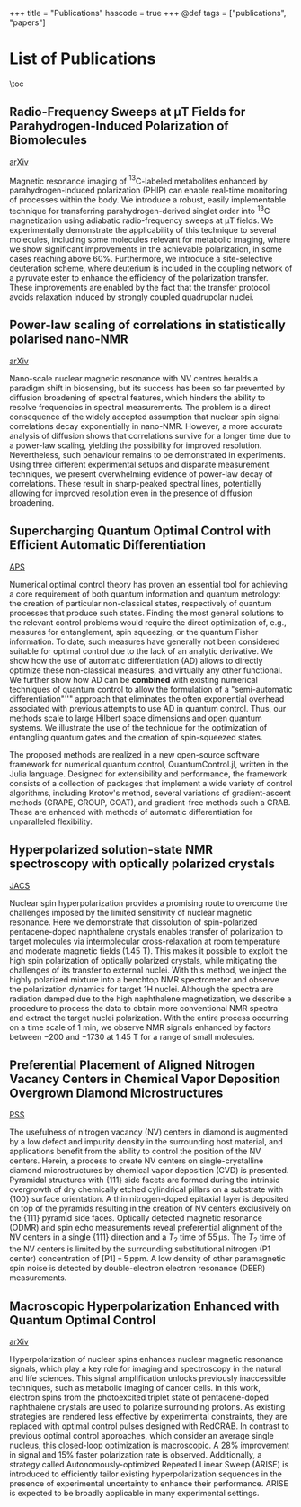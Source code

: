 +++
title = "Publications"
hascode = true
+++
@def tags = ["publications", "papers"]

# List of Publications

\toc

## Radio-Frequency Sweeps at μT Fields for Parahydrogen-Induced Polarization of Biomolecules
[arXiv](https://arxiv.org/abs/2205.15709)

Magnetic resonance imaging of $^{13}$C-labeled metabolites enhanced by parahydrogen-induced polarization (PHIP) can enable real-time monitoring of processes within the body. We introduce a robust, easily implementable technique for transferring parahydrogen-derived singlet order into $^{13}$C magnetization using adiabatic radio-frequency sweeps at μT fields. We experimentally demonstrate the applicability of this technique to several molecules, including some molecules relevant for metabolic imaging, where we show significant improvements in the achievable polarization, in some cases reaching above 60%. Furthermore, we introduce a site-selective deuteration scheme, where deuterium is included in the coupling network of a pyruvate ester to enhance the efficiency of the polarization transfer. These improvements are enabled by the fact that the transfer protocol avoids relaxation induced by strongly coupled quadrupolar nuclei.

## Power-law scaling of correlations in statistically polarised nano-NMR
[arXiv](https://arxiv.org/abs/2203.11161)
<!-- ~~~ -->
<!-- <a href="https://arxiv.org/abs/2203.11161"><img src="/assets/arxivlogo.png" width="45" height="100"></a> -->
<!-- ~~~ -->

Nano-scale nuclear magnetic resonance with NV centres heralds a paradigm shift in biosensing, but its success has been so far prevented by diffusion broadening of spectral features, which hinders the ability to resolve frequencies in spectral measurements. The problem is a direct consequence of the widely accepted assumption that nuclear spin signal correlations decay exponentially in nano-NMR. However, a more accurate analysis of diffusion shows that correlations survive for a longer time due to a power-law scaling, yielding the possibility for improved resolution. Nevertheless, such behaviour remains to be demonstrated in experiments. Using three different experimental setups and disparate measurement techniques, we present overwhelming evidence of power-law decay of correlations. These result in sharp-peaked spectral lines, potentially allowing for improved resolution even in the presence of diffusion broadening.


## Supercharging Quantum Optimal Control with Efficient Automatic Differentiation
[APS](https://meetings.aps.org/Meeting/MAR22/Session/Y41.7)

Numerical optimal control theory has proven an essential tool for achieving a core requirement of both quantum information and quantum metrology: the creation of particular non-classical states, respectively of quantum processes that produce such states. Finding the most general solutions to the relevant control problems would require the direct optimization of, e.g., measures for entanglement, spin squeezing, or the quantum Fisher information. To date, such measures have generally not been considered suitable for optimal control due to the lack of an analytic derivative. We show how the use of automatic differentiation (AD) allows to directly optimize these non-classical measures, and virtually any other functional.  We further show how AD can be **combined** with existing numerical techniques of quantum control to allow the formulation of a "semi-automatic differentiation"''" approach that eliminates the often exponential overhead associated with previous attempts to use AD in quantum control. Thus, our methods scale to large Hilbert space dimensions and open quantum systems. We illustrate the use of the technique for the optimization of entangling quantum gates and the creation of spin-squeezed states.

The proposed methods are realized in a new open-source software framework for numerical quantum control, QuantumControl.jl, written in the Julia language. Designed for extensibility and performance, the framework consists of a collection of packages that implement a wide variety of control algorithms, including Krotov's method, several variations of gradient-ascent methods (GRAPE, GROUP, GOAT), and gradient-free methods such a CRAB. These are enhanced with methods of automatic differentiation for unparalleled flexibility.

## Hyperpolarized solution-state NMR spectroscopy with optically polarized crystals
[JACS](https://pubs.acs.org/doi/abs/10.1021/jacs.1c09119)

Nuclear spin hyperpolarization provides a promising route to overcome the challenges imposed by the limited sensitivity of nuclear magnetic resonance. Here we demonstrate that dissolution of spin-polarized pentacene-doped naphthalene crystals enables transfer of polarization to target molecules via intermolecular cross-relaxation at room temperature and moderate magnetic fields (1.45 T). This makes it possible to exploit the high spin polarization of optically polarized crystals, while mitigating the challenges of its transfer to external nuclei. With this method, we inject the highly polarized mixture into a benchtop NMR spectrometer and observe the polarization dynamics for target 1H nuclei. Although the spectra are radiation damped due to the high naphthalene magnetization, we describe a procedure to process the data to obtain more conventional NMR spectra and extract the target nuclei polarization. With the entire process occurring on a time scale of 1 min, we observe NMR signals enhanced by factors between −200 and −1730 at 1.45 T for a range of small molecules.

## Preferential Placement of Aligned Nitrogen Vacancy Centers in Chemical Vapor Deposition Overgrown Diamond Microstructures
[PSS](https://onlinelibrary.wiley.com/doi/full/10.1002/pssr.202100373)

The usefulness of nitrogen vacancy (NV) centers in diamond is augmented by a low defect and impurity density in the surrounding host material, and applications benefit from the ability to control the position of the NV centers. Herein, a process to create NV centers on single-crystalline diamond microstructures by chemical vapor deposition (CVD) is presented. Pyramidal structures with {111} side facets are formed during the intrinsic overgrowth of dry chemically etched cylindrical pillars on a substrate with {100} surface orientation. A thin nitrogen-doped epitaxial layer is deposited on top of the pyramids resulting in the creation of NV centers exclusively on the {111} pyramid side faces. Optically detected magnetic resonance (ODMR) and spin echo measurements reveal preferential alignment of the NV centers in a single {111} direction and a $T_2$ time of 55 μs. The $T_2$ time of the NV centers is limited by the surrounding substitutional nitrogen (P1 center) concentration of  [P1] = 5 ppm. A low density of other paramagnetic spin noise is detected by double-electron electron resonance (DEER) measurements.

## Macroscopic Hyperpolarization Enhanced with Quantum Optimal Control
[arXiv](https://arxiv.org/abs/2112.15021)

Hyperpolarization of nuclear spins enhances nuclear magnetic resonance signals, which play a key role for imaging and spectroscopy in the natural and life sciences. This signal amplification unlocks previously inaccessible techniques, such as metabolic imaging of cancer cells. In this work, electron spins from the photoexcited triplet state of pentacene-doped naphthalene crystals are used to polarize surrounding protons. As existing strategies are rendered less effective by experimental constraints, they are replaced with optimal control pulses designed with RedCRAB. In contrast to previous optimal control approaches, which consider an average single nucleus, this closed-loop optimization is macroscopic. A 28% improvement in signal and 15% faster polarization rate is observed. Additionally, a strategy called Autonomously-optimized Repeated Linear Sweep (ARISE) is introduced to efficiently tailor existing hyperpolarization sequences in the presence of experimental uncertainty to enhance their performance. ARISE is expected to be broadly applicable in many experimental settings.

